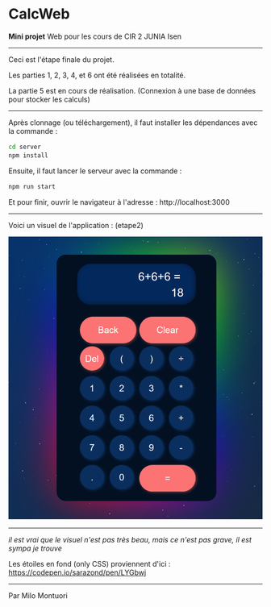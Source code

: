 # CalcWeb

**Mini projet** Web pour les cours de CIR 2 JUNIA Isen

---
Ceci est l'étape finale du projet.


Les parties 1, 2, 3, 4, et 6 ont été réalisées en totalité.

La partie 5 est en cours de réalisation.  (Connexion à une base de données pour stocker les calculs)

---

Après clonnage (ou téléchargement), il faut installer les dépendances avec la commande :
```bash
cd server
npm install
```

Ensuite, il faut lancer le serveur avec la commande :
```bash
npm run start
```

Et pour finir, ouvrir le navigateur à l'adresse :
http://localhost:3000

---
Voici un visuel de l'application : (etape2)

![Image](https://raw.githubusercontent.com/MylowMntr/CalcWeb/etape2/example.png)
 

---
*il est vrai que le visuel n'est pas très beau, mais ce n'est pas grave, il est sympa je trouve*

Les étoiles en fond (only CSS) proviennent d'ici :
https://codepen.io/sarazond/pen/LYGbwj

---
Par Milo Montuori
